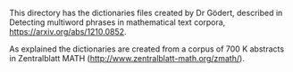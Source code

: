 This directory has the dictionaries files created by Dr Gödert, described in
Detecting multiword phrases in mathematical text corpora, https://arxiv.org/abs/1210.0852.

As explained the dictionaries are created from a corpus of 700 K abstracts in 
Zentralblatt MATH (http://www.zentralblatt-math.org/zmath/).

